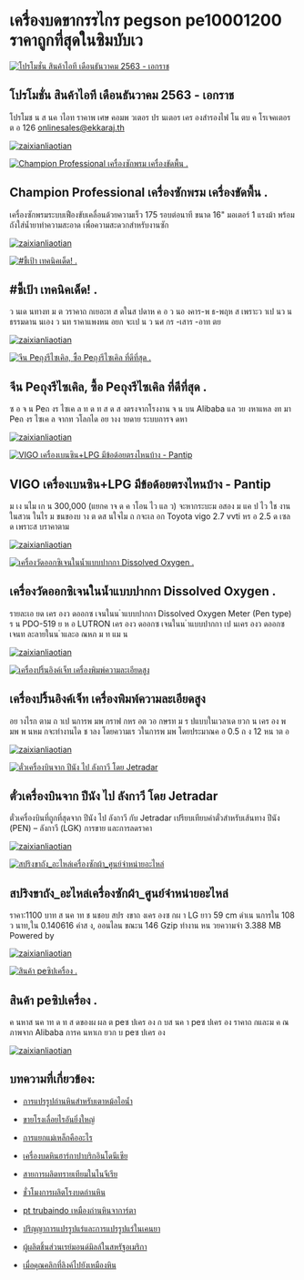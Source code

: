 # เครื่องบดขากรรไกร pegson pe10001200 ราคาถูกที่สุดในซิมบับเว
<a href="https://mnn.zoosnet.net/LR/Chatpre.aspx?id=MNN94995150&p=https://topgrinding.com/" target="_blank">![โปรโมชั่น สินค้าไอที เดือนธันวาคม 2563 - เอกราช ](https://github.com/technlg/images/blob/main/28.jpg)</a>
## โปรโมชั่น สินค้าไอที เดือนธันวาคม 2563 - เอกราช 
โปรโมช น ส นค าไอท ราคาพ เศษ คอมพ วเตอร ปร นเตอร เคร องสำรองไฟ โน ตบ ค โรเจคเตอร ต อ 126 onlinesales@ekkaraj.th
<a href="https://mnn.zoosnet.net/LR/Chatpre.aspx?id=MNN94995150&p=https://topgrinding.com/" target="_blank"><img src="https://github.com/technlg/images/raw/main/chat11.jpg" alt="zaixianliaotian"/></a><a href="//whatsapp.shibangsoft.com/WhatsApp.php" ><img src="https://github.com/technlg/images/raw/main/chat11.png" alt=""></a>
<a href="https://mnn.zoosnet.net/LR/Chatpre.aspx?id=MNN94995150&p=https://topgrinding.com/" target="_blank">![Champion Professional เครื่องซักพรม เครื่องขัดพื้น .](https://github.com/technlg/images/blob/main/54.jpg)</a>
## Champion Professional เครื่องซักพรม เครื่องขัดพื้น .
เครื่องซักพรมระบบเฟืองขับเคลื่อนด้วยความเร็ว 175 รอบต่อนาที ขนาด 16" มอเตอร์ 1 แรงม้า พร้อมถังใส่น้ำยาทำความสะอาด เพื่อความสะดวกสำหรับงานซัก 
<a href="https://mnn.zoosnet.net/LR/Chatpre.aspx?id=MNN94995150&p=https://topgrinding.com/" target="_blank"><img src="https://github.com/technlg/images/raw/main/chat11.jpg" alt="zaixianliaotian"/></a><a href="//whatsapp.shibangsoft.com/WhatsApp.php" ><img src="https://github.com/technlg/images/raw/main/chat11.png" alt=""></a>
<a href="https://mnn.zoosnet.net/LR/Chatpre.aspx?id=MNN94995150&p=https://topgrinding.com/" target="_blank">![#ชี้เป้า เทคนิคเด็ด! .](https://github.com/technlg/images/blob/main/41.jpg)</a>
## #ชี้เป้า เทคนิคเด็ด! .
ว นเด นทางท ม ต วราคาถ กเยอะท ส ดในส ปดาห ค อ ว นอ งคาร-พ ธ-พฤห ส เพราะว าเป นว นธรรมดาน นเอง ว นท ราคาแพงหน อยก จะเป น ว นศ กร -เสาร -อาท ตย
<a href="https://mnn.zoosnet.net/LR/Chatpre.aspx?id=MNN94995150&p=https://topgrinding.com/" target="_blank"><img src="https://github.com/technlg/images/raw/main/chat11.jpg" alt="zaixianliaotian"/></a><a href="//whatsapp.shibangsoft.com/WhatsApp.php" ><img src="https://github.com/technlg/images/raw/main/chat11.png" alt=""></a>
<a href="https://mnn.zoosnet.net/LR/Chatpre.aspx?id=MNN94995150&p=https://topgrinding.com/" target="_blank">![จีน Peถุงรีไซเคิล, ซื้อ Peถุงรีไซเคิล ที่ดีที่สุด .](https://github.com/technlg/images/blob/main/2.jpg)</a>
## จีน Peถุงรีไซเคิล, ซื้อ Peถุงรีไซเคิล ที่ดีที่สุด .
ซ อ จ น Peถ งร ไซเค ล ท ด ท ส ด ส งตรงจากโรงงาน จ น บน Alibaba แล วย งหาแหล งท มา Peถ งร ไซเค ล จากท วโลกได อย างง ายดาย ระบบการจ ดหา
<a href="https://mnn.zoosnet.net/LR/Chatpre.aspx?id=MNN94995150&p=https://topgrinding.com/" target="_blank"><img src="https://github.com/technlg/images/raw/main/chat11.jpg" alt="zaixianliaotian"/></a><a href="//whatsapp.shibangsoft.com/WhatsApp.php" ><img src="https://github.com/technlg/images/raw/main/chat11.png" alt=""></a>
<a href="https://mnn.zoosnet.net/LR/Chatpre.aspx?id=MNN94995150&p=https://topgrinding.com/" target="_blank">![VIGO เครื่องเบนซิน+LPG มีข้อด้อยตรงไหนบ้าง - Pantip](https://github.com/technlg/images/blob/main/17.jpg)</a>
## VIGO เครื่องเบนซิน+LPG มีข้อด้อยตรงไหนบ้าง - Pantip
ม เง นไม เก น 300,000 (แยกค าจ ด ค าโอน ไว แล ว) จะหากระบะม อสอง ม แค ป ไว ใช งานในสวน ในไร ม ขนของบ าง ต ดส นใจไม ถ กจะเล อก Toyota vigo 2.7 vvti หร อ 2.5 ด เซล ด เพราะส บราคาตาม 
<a href="https://mnn.zoosnet.net/LR/Chatpre.aspx?id=MNN94995150&p=https://topgrinding.com/" target="_blank"><img src="https://github.com/technlg/images/raw/main/chat11.jpg" alt="zaixianliaotian"/></a><a href="//whatsapp.shibangsoft.com/WhatsApp.php" ><img src="https://github.com/technlg/images/raw/main/chat11.png" alt=""></a>
<a href="https://mnn.zoosnet.net/LR/Chatpre.aspx?id=MNN94995150&p=https://topgrinding.com/" target="_blank">![เครื่องวัดออกซิเจนในน้ำแบบปากกา Dissolved Oxygen .](https://github.com/technlg/images/blob/main/6.jpg)</a>
## เครื่องวัดออกซิเจนในน้ำแบบปากกา Dissolved Oxygen .
รายละเอ ยด เคร องว ดออกซ เจนในน ำแบบปากกา Dissolved Oxygen Meter (Pen type) ร น PDO-519 ย ห อ LUTRON เคร องว ดออกซ เจนในน ำแบบปากกา เป นเคร องว ดออกซ เจนท ละลายในน ำและอ ณหภ ม ท แม น 
<a href="https://mnn.zoosnet.net/LR/Chatpre.aspx?id=MNN94995150&p=https://topgrinding.com/" target="_blank"><img src="https://github.com/technlg/images/raw/main/chat11.jpg" alt="zaixianliaotian"/></a><a href="//whatsapp.shibangsoft.com/WhatsApp.php" ><img src="https://github.com/technlg/images/raw/main/chat11.png" alt=""></a>
<a href="https://mnn.zoosnet.net/LR/Chatpre.aspx?id=MNN94995150&p=https://topgrinding.com/" target="_blank">![เครื่องปริ้นอิงค์เจ็ท เครื่องพิมพ์ความละเอียดสูง ](https://github.com/technlg/images/blob/main/20.jpg)</a>
## เครื่องปริ้นอิงค์เจ็ท เครื่องพิมพ์ความละเอียดสูง 
อย างไรก ตาม ถ าเป นการพ มพ กราฟ กหร อต วอ กษรท ม ร ปแบบในเวลาเด ยวก น เคร อง พ มพ พ นหม กจะทำงานได ช าลง โดยความเร วในการพ มพ โดยประมาณค อ 0.5 ถ ง 12 หน าต อ 
<a href="https://mnn.zoosnet.net/LR/Chatpre.aspx?id=MNN94995150&p=https://topgrinding.com/" target="_blank"><img src="https://github.com/technlg/images/raw/main/chat11.jpg" alt="zaixianliaotian"/></a><a href="//whatsapp.shibangsoft.com/WhatsApp.php" ><img src="https://github.com/technlg/images/raw/main/chat11.png" alt=""></a>
<a href="https://mnn.zoosnet.net/LR/Chatpre.aspx?id=MNN94995150&p=https://topgrinding.com/" target="_blank">![ตั๋วเครื่องบินจาก ปีนัง ไป ลังกาวี โดย Jetradar](https://github.com/technlg/images/blob/main/58.jpg)</a>
## ตั๋วเครื่องบินจาก ปีนัง ไป ลังกาวี โดย Jetradar
ตั๋วเครื่องบินที่ถูกที่สุดจาก ปีนัง ไป ลังกาวี กับ Jetradar เปรียบเทียบค่าตั๋วสำหรับเส้นทาง ปีนัง (PEN) – ลังกาวี (LGK) การขาย และการลดราคา
<a href="https://mnn.zoosnet.net/LR/Chatpre.aspx?id=MNN94995150&p=https://topgrinding.com/" target="_blank"><img src="https://github.com/technlg/images/raw/main/chat11.jpg" alt="zaixianliaotian"/></a><a href="//whatsapp.shibangsoft.com/WhatsApp.php" ><img src="https://github.com/technlg/images/raw/main/chat11.png" alt=""></a>
<a href="https://mnn.zoosnet.net/LR/Chatpre.aspx?id=MNN94995150&p=https://topgrinding.com/" target="_blank">![สปริงขาถัง_อะไหล่เครื่องซักผ้า_ศูนย์จำหน่ายอะไหล่ ](https://github.com/technlg/images/blob/main/41.jpg)</a>
## สปริงขาถัง_อะไหล่เครื่องซักผ้า_ศูนย์จำหน่ายอะไหล่ 
ราคา:1100 บาท ส นค าท ช นชอบ สปร งขาถ งเคร องซ กผ า LG ยาว 59 cm  ดำเน นการใน 108 ว นาท,ใน 0.140616 คำส ง, ออนไลน ขณะน 146 Gzip ทำงาน หน วยความจำ 3.388 MB Powered by 
<a href="https://mnn.zoosnet.net/LR/Chatpre.aspx?id=MNN94995150&p=https://topgrinding.com/" target="_blank"><img src="https://github.com/technlg/images/raw/main/chat11.jpg" alt="zaixianliaotian"/></a><a href="//whatsapp.shibangsoft.com/WhatsApp.php" ><img src="https://github.com/technlg/images/raw/main/chat11.png" alt=""></a>
<a href="https://mnn.zoosnet.net/LR/Chatpre.aspx?id=MNN94995150&p=https://topgrinding.com/" target="_blank">![สินค้า peซิปเครื่อง .](https://github.com/technlg/images/blob/main/52.jpg)</a>
## สินค้า peซิปเครื่อง .
ค นหาส นค าท ด ท ส ดของผ ผล ต peซ ปเคร อง ก บส นค า peซ ปเคร อง ราคาถ กและม ค ณภาพจาก Alibaba การค นหาเก ยวก บ peซ ปเคร อง
<a href="https://mnn.zoosnet.net/LR/Chatpre.aspx?id=MNN94995150&p=https://topgrinding.com/" target="_blank"><img src="https://github.com/technlg/images/raw/main/chat11.jpg" alt="zaixianliaotian"/></a><a href="//whatsapp.shibangsoft.com/WhatsApp.php" ><img src="https://github.com/technlg/images/raw/main/chat11.png" alt=""></a>
## บทความที่เกี่ยวข้อง:
* [การแปรรูปถ่านหินสำหรับเตาหม้อไอน้ำ](%E0%B8%81%E0%B8%B2%E0%B8%A3%E0%B9%81%E0%B8%9B%E0%B8%A3%E0%B8%A3%E0%B8%B9%E0%B8%9B%E0%B8%96%E0%B9%88%E0%B8%B2%E0%B8%99%E0%B8%AB%E0%B8%B4%E0%B8%99%E0%B8%AA%E0%B8%B3%E0%B8%AB%E0%B8%A3%E0%B8%B1%E0%B8%9A%E0%B9%80%E0%B8%95%E0%B8%B2%E0%B8%AB%E0%B8%A1%E0%B9%89%E0%B8%AD%E0%B9%84%E0%B8%AD%E0%B8%99%E0%B9%89%E0%B8%B3.md)
* [ขายโรงเลื่อยไรอันยิ่งใหญ่](%E0%B8%82%E0%B8%B2%E0%B8%A2%E0%B9%82%E0%B8%A3%E0%B8%87%E0%B9%80%E0%B8%A5%E0%B8%B7%E0%B9%88%E0%B8%AD%E0%B8%A2%E0%B9%84%E0%B8%A3%E0%B8%AD%E0%B8%B1%E0%B8%99%E0%B8%A2%E0%B8%B4%E0%B9%88%E0%B8%87%E0%B9%83%E0%B8%AB%E0%B8%8D%E0%B9%88.md)
* [การแยกแม่เหล็กคืออะไร](%E0%B8%81%E0%B8%B2%E0%B8%A3%E0%B9%81%E0%B8%A2%E0%B8%81%E0%B9%81%E0%B8%A1%E0%B9%88%E0%B9%80%E0%B8%AB%E0%B8%A5%E0%B9%87%E0%B8%81%E0%B8%84%E0%B8%B7%E0%B8%AD%E0%B8%AD%E0%B8%B0%E0%B9%84%E0%B8%A3.md)
* [เครื่องบดหินฮาร์กาปาบริกอินโดนีเซีย](%E0%B9%80%E0%B8%84%E0%B8%A3%E0%B8%B7%E0%B9%88%E0%B8%AD%E0%B8%87%E0%B8%9A%E0%B8%94%E0%B8%AB%E0%B8%B4%E0%B8%99%E0%B8%AE%E0%B8%B2%E0%B8%A3%E0%B9%8C%E0%B8%81%E0%B8%B2%E0%B8%9B%E0%B8%B2%E0%B8%9A%E0%B8%A3%E0%B8%B4%E0%B8%81%E0%B8%AD%E0%B8%B4%E0%B8%99%E0%B9%82%E0%B8%94%E0%B8%99%E0%B8%B5%E0%B9%80%E0%B8%8B%E0%B8%B5%E0%B8%A2.md)
* [สายการผลิตทรายเทียมในไนจีเรีย](%E0%B8%AA%E0%B8%B2%E0%B8%A2%E0%B8%81%E0%B8%B2%E0%B8%A3%E0%B8%9C%E0%B8%A5%E0%B8%B4%E0%B8%95%E0%B8%97%E0%B8%A3%E0%B8%B2%E0%B8%A2%E0%B9%80%E0%B8%97%E0%B8%B5%E0%B8%A2%E0%B8%A1%E0%B9%83%E0%B8%99%E0%B9%84%E0%B8%99%E0%B8%88%E0%B8%B5%E0%B9%80%E0%B8%A3%E0%B8%B5%E0%B8%A2.md)
* [ชั่วโมงการผลิตโรงบดถ่านหิน](%E0%B8%8A%E0%B8%B1%E0%B9%88%E0%B8%A7%E0%B9%82%E0%B8%A1%E0%B8%87%E0%B8%81%E0%B8%B2%E0%B8%A3%E0%B8%9C%E0%B8%A5%E0%B8%B4%E0%B8%95%E0%B9%82%E0%B8%A3%E0%B8%87%E0%B8%9A%E0%B8%94%E0%B8%96%E0%B9%88%E0%B8%B2%E0%B8%99%E0%B8%AB%E0%B8%B4%E0%B8%99.md)
* [pt trubaindo เหมืองถ่านหินจาการ์ตา](pt%20trubaindo%20%E0%B9%80%E0%B8%AB%E0%B8%A1%E0%B8%B7%E0%B8%AD%E0%B8%87%E0%B8%96%E0%B9%88%E0%B8%B2%E0%B8%99%E0%B8%AB%E0%B8%B4%E0%B8%99%E0%B8%88%E0%B8%B2%E0%B8%81%E0%B8%B2%E0%B8%A3%E0%B9%8C%E0%B8%95%E0%B8%B2.md)
* [ปริญญาการแปรรูปแร่และการแปรรูปแร่ในเคนยา](%E0%B8%9B%E0%B8%A3%E0%B8%B4%E0%B8%8D%E0%B8%8D%E0%B8%B2%E0%B8%81%E0%B8%B2%E0%B8%A3%E0%B9%81%E0%B8%9B%E0%B8%A3%E0%B8%A3%E0%B8%B9%E0%B8%9B%E0%B9%81%E0%B8%A3%E0%B9%88%E0%B9%81%E0%B8%A5%E0%B8%B0%E0%B8%81%E0%B8%B2%E0%B8%A3%E0%B9%81%E0%B8%9B%E0%B8%A3%E0%B8%A3%E0%B8%B9%E0%B8%9B%E0%B9%81%E0%B8%A3%E0%B9%88%E0%B9%83%E0%B8%99%E0%B9%80%E0%B8%84%E0%B8%99%E0%B8%A2%E0%B8%B2.md)
* [ผู้ผลิตชิ้นส่วนเรย์มอนด์มิลล์ในสหรัฐอเมริกา](%E0%B8%9C%E0%B8%B9%E0%B9%89%E0%B8%9C%E0%B8%A5%E0%B8%B4%E0%B8%95%E0%B8%8A%E0%B8%B4%E0%B9%89%E0%B8%99%E0%B8%AA%E0%B9%88%E0%B8%A7%E0%B8%99%E0%B9%80%E0%B8%A3%E0%B8%A2%E0%B9%8C%E0%B8%A1%E0%B8%AD%E0%B8%99%E0%B8%94%E0%B9%8C%E0%B8%A1%E0%B8%B4%E0%B8%A5%E0%B8%A5%E0%B9%8C%E0%B9%83%E0%B8%99%E0%B8%AA%E0%B8%AB%E0%B8%A3%E0%B8%B1%E0%B8%90%E0%B8%AD%E0%B9%80%E0%B8%A1%E0%B8%A3%E0%B8%B4%E0%B8%81%E0%B8%B2.md)
* [เมื่อคุณคลิกที่ลิงค์ไปยังเหมืองหิน](%E0%B9%80%E0%B8%A1%E0%B8%B7%E0%B9%88%E0%B8%AD%E0%B8%84%E0%B8%B8%E0%B8%93%E0%B8%84%E0%B8%A5%E0%B8%B4%E0%B8%81%E0%B8%97%E0%B8%B5%E0%B9%88%E0%B8%A5%E0%B8%B4%E0%B8%87%E0%B8%84%E0%B9%8C%E0%B9%84%E0%B8%9B%E0%B8%A2%E0%B8%B1%E0%B8%87%E0%B9%80%E0%B8%AB%E0%B8%A1%E0%B8%B7%E0%B8%AD%E0%B8%87%E0%B8%AB%E0%B8%B4%E0%B8%99.md)
